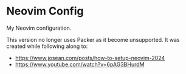 # Neovim Config

My Neovim configuration.

This version no longer uses Packer as it become unsupported.
It was created while following along to:

- https://www.josean.com/posts/how-to-setup-neovim-2024
- https://www.youtube.com/watch?v=6pAG3BHurdM
